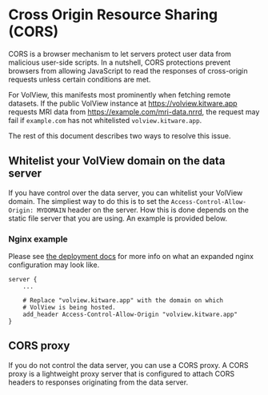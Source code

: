 # Cross Origin Resource Sharing (CORS)

CORS is a browser mechanism to let servers protect user data from malicious user-side scripts. In a nutshell, CORS protections prevent browsers from allowing JavaScript to read the responses of cross-origin requests unless certain conditions are met.

For VolView, this manifests most prominently when fetching remote datasets. If the public VolView instance at <https://volview.kitware.app> requests MRI data from <https://example.com/mri-data.nrrd>, the request may fail if `example.com` has not whitelisted `volview.kitware.app`.

The rest of this document describes two ways to resolve this issue.

## Whitelist your VolView domain on the data server

If you have control over the data server, you can whitelist your VolView domain. The simpliest way to do this is to set the `Access-Control-Allow-Origin: MYDOMAIN` header on the server. How this is done depends on the static file server that you are using. An example is provided below.

### Nginx example

Please see [the deployment docs](/deploying_volview) for more info on what an expanded nginx configuration may look like.

```
server {
    ...

    # Replace "volview.kitware.app" with the domain on which
    # VolView is being hosted.
    add_header Access-Control-Allow-Origin "volview.kitware.app"
}
```

## CORS proxy

If you do not control the data server, you can use a CORS proxy. A CORS proxy is a lightweight proxy server that is configured to attach CORS headers to responses originating from the data server.